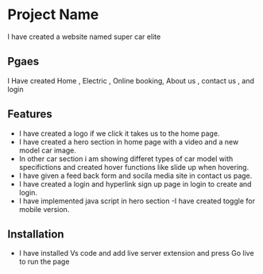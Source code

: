 # Project Name
I have created a website named super car elite

## Pgaes
I Have created Home , Electric , Online booking, About us , contact us , and  login
## Features
- I have created a logo if we click it takes us to the home page.
- I have created a hero section in home page with a video and a new model car image.
- In other car section i am showing differet types of car model with specifictions and created hover functions like slide up when hovering.
- I have given a feed back form and socila media site in contact us page.
- I have created a login and hyperlink sign up page in login to create and login.
- I have implemented java script in hero section
-I have created toggle for mobile version.
## Installation
- I have installed Vs code and add live server extension and press Go live to run the page

